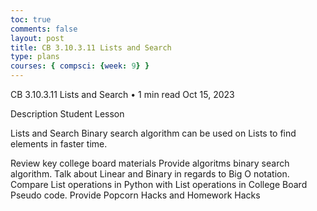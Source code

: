 ```yaml
---
toc: true
comments: false
layout: post
title: CB 3.10.3.11 Lists and Search
type: plans
courses: { compsci: {week: 9} }
---
```


CB 3.10.3.11 Lists and Search • 1 min read
Oct 15, 2023

Description
Student Lesson

Lists and Search
Binary search algorithm can be used on Lists to find elements in faster time.

Review key college board materials
Provide algoritms binary search algorithm.
Talk about Linear and Binary in regards to Big O notation.
Compare List operations in Python with List operations in College Board Pseudo code.
Provide Popcorn Hacks and Homework Hacks